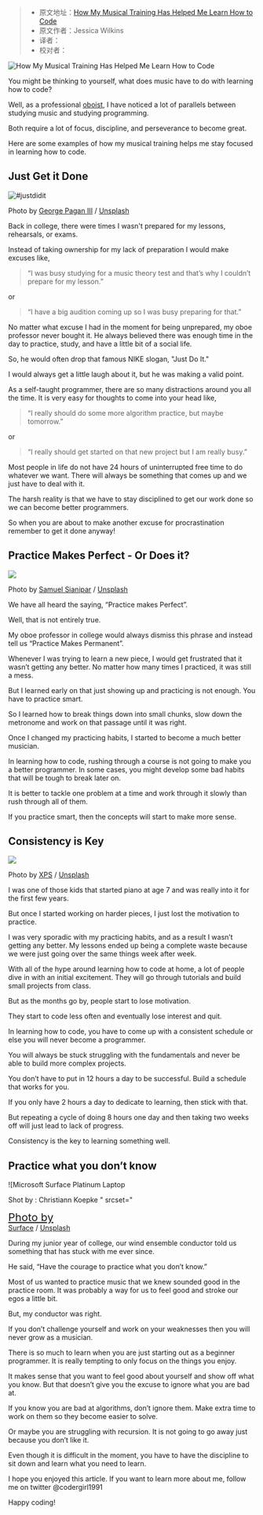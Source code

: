 > -   原文地址：[How My Musical Training Has Helped Me Learn How to Code](https://www.freecodecamp.org/news/how-my-musical-training-helped-me-learn-how-to-code/)
> -   原文作者：Jessica Wilkins
> -   译者：
> -   校对者：

![How My Musical Training Has Helped Me Learn How to Code](https://images.unsplash.com/photo-1513883049090-d0b7439799bf?crop=entropy&cs=tinysrgb&fit=max&fm=jpg&ixid=MXwxMTc3M3wwfDF8c2VhcmNofDN8fHBpYW5vfGVufDB8fHw&ixlib=rb-1.2.1&q=80&w=2000)

You might be thinking to yourself, what does music have to do with learning how to code?

Well, as a professional  [oboist][1], I have noticed a lot of parallels between studying music and studying programming.

Both require a lot of focus, discipline, and perseverance to become great.

Here are some examples of how my musical training helps me stay focused in learning how to code.

## Just Get it Done

![#justdidit](https://images.unsplash.com/photo-1523309375637-b3f4f2347f2d?crop=entropy&cs=tinysrgb&fit=max&fm=jpg&ixid=MXwxMTc3M3wwfDF8c2VhcmNofDN8fG5pa2V8ZW58MHx8fA&ixlib=rb-1.2.1&q=80&w=2000)

Photo by  [George Pagan III][2]  /  [Unsplash][3]

Back in college, there were times I wasn't prepared for my lessons, rehearsals, or exams.

Instead of taking ownership for my lack of preparation I would make excuses like,

> “I was busy studying for a music theory test and that’s why I couldn’t prepare for my lesson.”

or

> “I have a big audition coming up so I was busy preparing for that.”

No matter what excuse I had in the moment for being unprepared, my oboe professor never bought it. He always believed there was enough time in the day to practice, study, and have a little bit of a social life.

So, he would often drop that famous NIKE slogan, "Just Do It."

I would always get a little laugh about it, but he was making a valid point.

As a self-taught programmer, there are so many distractions around you all the time. It is very easy for thoughts to come into your head like,

> “I really should do some more algorithm practice, but maybe tomorrow.”

or

> “I really should get started on that new project but I am really busy.”

Most people in life do not have 24 hours of uninterrupted free time to do whatever we want. There will always be something that comes up and we just have to deal with it.

The harsh reality is that we have to stay disciplined to get our work done so we can become better programmers.

So when you are about to make another excuse for procrastination remember to get it done anyway!

## Practice Makes Perfect - Or Does it?

![](https://images.unsplash.com/photo-1551696785-927d4ac2d35b?crop=entropy&cs=tinysrgb&fit=max&fm=jpg&ixid=MXwxMTc3M3wwfDF8c2VhcmNofDJ8fG9yY2hlc3RyYXxlbnwwfHx8&ixlib=rb-1.2.1&q=80&w=2000)

Photo by  [Samuel Sianipar][4]  /  [Unsplash][5]

We have all heard the saying, “Practice makes Perfect”.

Well, that is not entirely true.

My oboe professor in college would always dismiss this phrase and instead tell us “Practice Makes Permanent”.

Whenever I was trying to learn a new piece, I would get frustrated that it wasn’t getting any better. No matter how many times I practiced, it was still a mess.

But I learned early on that just showing up and practicing is not enough. You have to practice smart.

So I learned how to break things down into small chunks, slow down the metronome and work on that passage until it was right.

Once I changed my practicing habits, I started to become a much better musician.

In learning how to code, rushing through a course is not going to make you a better programmer. In some cases, you might develop some bad habits that will be tough to break later on.

It is better to tackle one problem at a time and work through it slowly than rush through all of them.

If you practice smart, then the concepts will start to make more sense.

## Consistency is Key

![](https://images.unsplash.com/photo-1593642532400-2682810df593?crop=entropy&cs=tinysrgb&fit=max&fm=jpg&ixid=MXwxMTc3M3wwfDF8c2VhcmNofDI0fHxvZmZpY2V8ZW58MHx8fA&ixlib=rb-1.2.1&q=80&w=2000)

Photo by  [XPS][6]  /  [Unsplash][7]

I was one of those kids that started piano at age 7 and was really into it for the first few years.

But once I started working on harder pieces, I just lost the motivation to practice.

I was very sporadic with my practicing habits, and as a result I wasn’t getting any better. My lessons ended up being a complete waste because we were just going over the same things week after week.

With all of the hype around learning how to code at home, a lot of people dive in with an initial excitement. They will go through tutorials and build small projects from class.

But as the months go by, people start to lose motivation.

They start to code less often and eventually lose interest and quit.

In learning how to code, you have to come up with a consistent schedule or else you will never become a programmer.

You will always be stuck struggling with the fundamentals and never be able to build more complex projects.

You don’t have to put in 12 hours a day to be successful. Build a schedule that works for you.

If you only have 2 hours a day to dedicate to learning, then stick with that.

But repeating a cycle of doing 8 hours one day and then taking two weeks off will just lead to lack of progress.

Consistency is the key to learning something well.

## Practice what you don’t know

![Microsoft Surface Platinum Laptop 

<p>Shot by : Christiann Koepke " srcset="<a href=](https://images.unsplash.com/photo-1587613863965-74d82b39ef79?crop=entropy&cs=tinysrgb&fit=max&fm=jpg&ixid=MXwxMTc3M3wwfDF8c2VhcmNofDh8fHN0dWR5fGVufDB8fHw&ixlib=rb-1.2.1&q=80&w=2000)https://images.unsplash.com/photo-1587613863965-74d82b39ef79?crop=entropy&cs=tinysrgb&fit=max&fm=jpg&ixid=MXwxMTc3M3wwfDF8c2VhcmNofDh8fHN0dWR5fGVufDB8fHw&ixlib=rb-1.2.1&q=80&w=600 600w, [https://images.unsplash.com/photo-1587613863965-74d82b39ef79?crop=entropy&cs=tinysrgb&fit=max&fm=jpg&ixid=MXwxMTc3M3wwfDF8c2VhcmNofDh8fHN0dWR5fGVufDB8fHw&ixlib=rb-1.2.1&q=80&w=1000][8] 1000w, [https://images.unsplash.com/photo-1587613863965-74d82b39ef79?crop=entropy&cs=tinysrgb&fit=max&fm=jpg&ixid=MXwxMTc3M3wwfDF8c2VhcmNofDh8fHN0dWR5fGVufDB8fHw&ixlib=rb-1.2.1&q=80&w=1600][9] 1600w, [https://images.unsplash.com/photo-1587613863965-74d82b39ef79?crop=entropy&cs=tinysrgb&fit=max&fm=jpg&ixid=MXwxMTc3M3wwfDF8c2VhcmNofDh8fHN0dWR5fGVufDB8fHw&ixlib=rb-1.2.1&q=80&w=2400][10] 2400w" sizes="(min-width: 720px) 720px" style="box-sizing: inherit; margin: 0px auto; padding: 0px; border: 0px; font-style: inherit; font-variant: inherit; font-weight: inherit; font-stretch: inherit; line-height: inherit; font-family: inherit; font-size: 22px; vertical-align: middle; max-width: 100%; display: block; height: auto;">

Photo by  [Surface][11]  /  [Unsplash][12]

During my junior year of college, our wind ensemble conductor told us something that has stuck with me ever since.

He said, “Have the courage to practice what you don’t know.”

Most of us wanted to practice music that we knew sounded good in the practice room. It was probably a way for us to feel good and stroke our egos a little bit.

But, my conductor was right.

If you don’t challenge yourself and work on your weaknesses then you will never grow as a musician.

There is so much to learn when you are just starting out as a beginner programmer. It is really tempting to only focus on the things you enjoy.

It makes sense that you want to feel good about yourself and show off what you know. But that doesn’t give you the excuse to ignore what you are bad at.

If you know you are bad at algorithms, don’t ignore them. Make extra time to work on them so they become easier to solve.

Or maybe you are struggling with recursion. It is not going to go away just because you don’t like it.

Even though it is difficult in the moment, you have to have the discipline to sit down and learn what you need to learn.

I hope you enjoyed this article. If you want to learn more about me, follow me on twitter @codergirl1991

Happy coding!

[1]: https://en.wikipedia.org/wiki/Oboe
[2]: https://unsplash.com/@gpthree?utm_source=ghost&utm_medium=referral&utm_campaign=api-credit
[3]: https://unsplash.com/?utm_source=ghost&utm_medium=referral&utm_campaign=api-credit
[4]: https://unsplash.com/@samthewam24?utm_source=ghost&utm_medium=referral&utm_campaign=api-credit
[5]: https://unsplash.com/?utm_source=ghost&utm_medium=referral&utm_campaign=api-credit
[6]: https://unsplash.com/@xps?utm_source=ghost&utm_medium=referral&utm_campaign=api-credit
[7]: https://unsplash.com/?utm_source=ghost&utm_medium=referral&utm_campaign=api-credit
[8]: https://images.unsplash.com/photo-1587613863965-74d82b39ef79?crop=entropy&cs=tinysrgb&fit=max&fm=jpg&ixid=MXwxMTc3M3wwfDF8c2VhcmNofDh8fHN0dWR5fGVufDB8fHw&ixlib=rb-1.2.1&q=80&w=1000
[9]: https://images.unsplash.com/photo-1587613863965-74d82b39ef79?crop=entropy&cs=tinysrgb&fit=max&fm=jpg&ixid=MXwxMTc3M3wwfDF8c2VhcmNofDh8fHN0dWR5fGVufDB8fHw&ixlib=rb-1.2.1&q=80&w=1600
[10]: https://images.unsplash.com/photo-1587613863965-74d82b39ef79?crop=entropy&cs=tinysrgb&fit=max&fm=jpg&ixid=MXwxMTc3M3wwfDF8c2VhcmNofDh8fHN0dWR5fGVufDB8fHw&ixlib=rb-1.2.1&q=80&w=2400
[11]: https://unsplash.com/@surface?utm_source=ghost&utm_medium=referral&utm_campaign=api-credit
[12]: https://unsplash.com/?utm_source=ghost&utm_medium=referral&utm_campaign=api-credit
